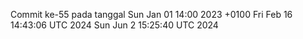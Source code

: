 Commit ke-55 pada tanggal Sun Jan 01 14:00 2023 +0100
Fri Feb 16 14:43:06 UTC 2024
Sun Jun  2 15:25:40 UTC 2024
